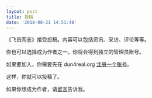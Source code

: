 ```yaml
---
layout: post
title: 投稿
date: '2018-08-21 14:51:48'
---
```



《飞员网志》接受投稿。内容可以包括资讯、采访、评论等等。

你也可以选择成为作者之一。你将会得到独立的管理员账号。

如果要加入，你需要先在 dun4real.org [注册一个账号](https://www.dun4real.org/wp-login.php?action=register)。

这样，你就可以投稿了。

如果你想成为作者，请[留言](/contact)告诉我。


